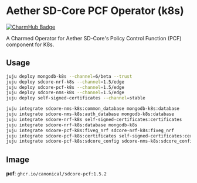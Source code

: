 # Aether SD-Core PCF Operator (k8s)
[![CharmHub Badge](https://charmhub.io/sdcore-pcf-k8s/badge.svg)](https://charmhub.io/sdcore-pcf-k8s)

A Charmed Operator for Aether SD-Core's Policy Control Function (PCF) component for K8s. 

## Usage

```bash
juju deploy mongodb-k8s --channel=6/beta --trust
juju deploy sdcore-nrf-k8s --channel=1.5/edge
juju deploy sdcore-pcf-k8s --channel=1.5/edge 
juju deploy sdcore-nms-k8s --channel=1.5/edge
juju deploy self-signed-certificates --channel=stable

juju integrate sdcore-nms-k8s:common_database mongodb-k8s:database
juju integrate sdcore-nms-k8s:auth_database mongodb-k8s:database
juju integrate sdcore-nrf-k8s self-signed-certificates:certificates
juju integrate sdcore-nrf-k8s:database mongodb-k8s
juju integrate sdcore-pcf-k8s:fiveg_nrf sdcore-nrf-k8s:fiveg_nrf
juju integrate sdcore-pcf-k8s:certificates self-signed-certificates:certificates
juju integrate sdcore-pcf-k8s:sdcore_config sdcore-nms-k8s:sdcore_config
```

## Image

**pcf**: `ghcr.io/canonical/sdcore-pcf:1.5.2`

